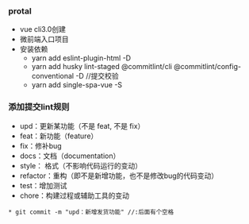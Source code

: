 ### protal
* vue cli3.0创建
* 微前端入口项目
* 安装依赖
    - yarn add eslint-plugin-html -D
    - yarn add husky lint-staged @commitlint/cli @commitlint/config-conventional -D //提交校验
    - yarn add single-spa-vue -S

### 添加提交lint规则
* upd：更新某功能（不是 feat, 不是 fix）
* feat：新功能（feature）
* fix：修补bug
* docs：文档（documentation）
* style： 格式（不影响代码运行的变动）
* refactor：重构（即不是新增功能，也不是修改bug的代码变动）
* test：增加测试
* chore：构建过程或辅助工具的变动
```
* git commit -m "upd：新增发货功能" //:后面有个空格